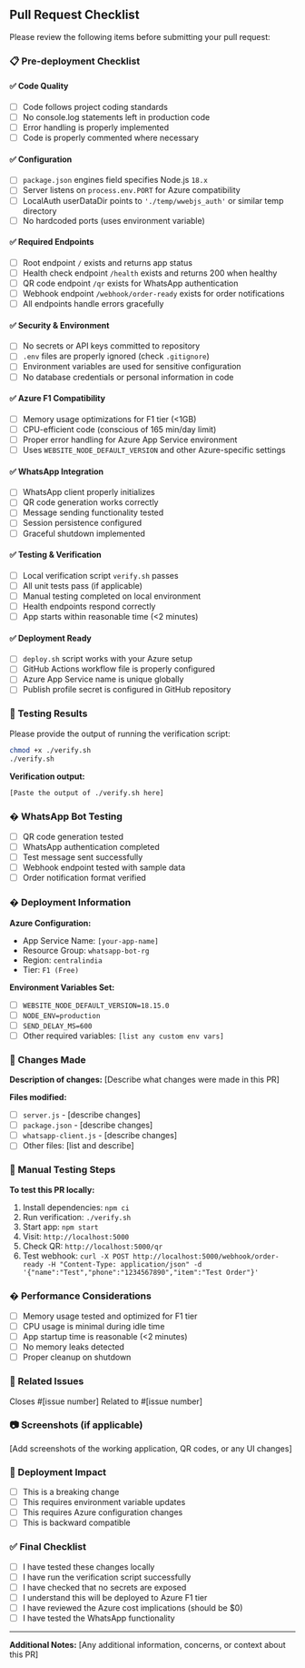 ## Pull Request Checklist

Please review the following items before submitting your pull request:

### 📋 Pre-deployment Checklist

#### ✅ Code Quality
- [ ] Code follows project coding standards
- [ ] No console.log statements left in production code
- [ ] Error handling is properly implemented
- [ ] Code is properly commented where necessary

#### ✅ Configuration
- [ ] `package.json` engines field specifies Node.js `18.x`
- [ ] Server listens on `process.env.PORT` for Azure compatibility
- [ ] LocalAuth userDataDir points to `'./temp/wwebjs_auth'` or similar temp directory
- [ ] No hardcoded ports (uses environment variable)

#### ✅ Required Endpoints
- [ ] Root endpoint `/` exists and returns app status
- [ ] Health check endpoint `/health` exists and returns 200 when healthy
- [ ] QR code endpoint `/qr` exists for WhatsApp authentication
- [ ] Webhook endpoint `/webhook/order-ready` exists for order notifications
- [ ] All endpoints handle errors gracefully

#### ✅ Security & Environment
- [ ] No secrets or API keys committed to repository
- [ ] `.env` files are properly ignored (check `.gitignore`)
- [ ] Environment variables are used for sensitive configuration
- [ ] No database credentials or personal information in code

#### ✅ Azure F1 Compatibility
- [ ] Memory usage optimizations for F1 tier (<1GB)
- [ ] CPU-efficient code (conscious of 165 min/day limit)
- [ ] Proper error handling for Azure App Service environment
- [ ] Uses `WEBSITE_NODE_DEFAULT_VERSION` and other Azure-specific settings

#### ✅ WhatsApp Integration
- [ ] WhatsApp client properly initializes
- [ ] QR code generation works correctly
- [ ] Message sending functionality tested
- [ ] Session persistence configured
- [ ] Graceful shutdown implemented

#### ✅ Testing & Verification
- [ ] Local verification script `verify.sh` passes
- [ ] All unit tests pass (if applicable)
- [ ] Manual testing completed on local environment
- [ ] Health endpoints respond correctly
- [ ] App starts within reasonable time (<2 minutes)

#### ✅ Deployment Ready
- [ ] `deploy.sh` script works with your Azure setup
- [ ] GitHub Actions workflow file is properly configured
- [ ] Azure App Service name is unique globally
- [ ] Publish profile secret is configured in GitHub repository

### 🧪 Testing Results

Please provide the output of running the verification script:

```bash
chmod +x ./verify.sh
./verify.sh
```

**Verification output:**
```
[Paste the output of ./verify.sh here]
```

### � WhatsApp Bot Testing

- [ ] QR code generation tested
- [ ] WhatsApp authentication completed
- [ ] Test message sent successfully
- [ ] Webhook endpoint tested with sample data
- [ ] Order notification format verified

### � Deployment Information

**Azure Configuration:**
- App Service Name: `[your-app-name]`
- Resource Group: `whatsapp-bot-rg`
- Region: `centralindia`
- Tier: `F1 (Free)`

**Environment Variables Set:**
- [ ] `WEBSITE_NODE_DEFAULT_VERSION=18.15.0`
- [ ] `NODE_ENV=production`
- [ ] `SEND_DELAY_MS=600`
- [ ] Other required variables: `[list any custom env vars]`

### 📝 Changes Made

**Description of changes:**
[Describe what changes were made in this PR]

**Files modified:**
- [ ] `server.js` - [describe changes]
- [ ] `package.json` - [describe changes]
- [ ] `whatsapp-client.js` - [describe changes]
- [ ] Other files: [list and describe]

### 🔧 Manual Testing Steps

**To test this PR locally:**

1. Install dependencies: `npm ci`
2. Run verification: `./verify.sh`
3. Start app: `npm start`
4. Visit: `http://localhost:5000`
5. Check QR: `http://localhost:5000/qr`
6. Test webhook: `curl -X POST http://localhost:5000/webhook/order-ready -H "Content-Type: application/json" -d '{"name":"Test","phone":"1234567890","item":"Test Order"}'`

### � Performance Considerations

- [ ] Memory usage tested and optimized for F1 tier
- [ ] CPU usage is minimal during idle time
- [ ] App startup time is reasonable (<2 minutes)
- [ ] No memory leaks detected
- [ ] Proper cleanup on shutdown

### 🔗 Related Issues

Closes #[issue number]
Related to #[issue number]

### 📷 Screenshots (if applicable)

[Add screenshots of the working application, QR codes, or any UI changes]

### 🎯 Deployment Impact

- [ ] This is a breaking change
- [ ] This requires environment variable updates
- [ ] This requires Azure configuration changes
- [ ] This is backward compatible

### ✅ Final Checklist

- [ ] I have tested these changes locally
- [ ] I have run the verification script successfully
- [ ] I have checked that no secrets are exposed
- [ ] I understand this will be deployed to Azure F1 tier
- [ ] I have reviewed the Azure cost implications (should be $0)
- [ ] I have tested the WhatsApp functionality

---

**Additional Notes:**
[Any additional information, concerns, or context about this PR]
